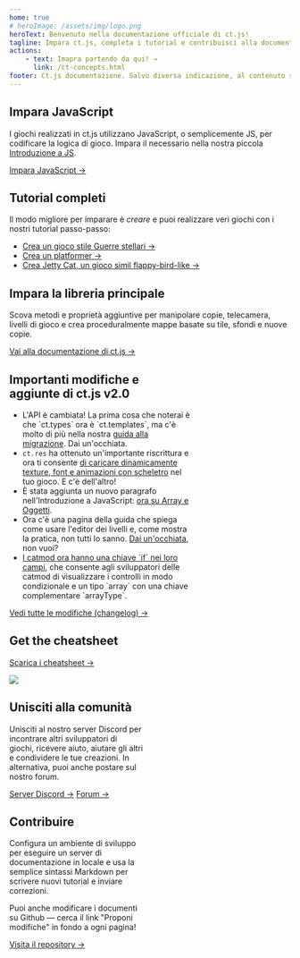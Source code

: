 ```yaml
---
home: true
# heroImage: /assets/img/logo.png
heroText: Benvenuto nella documentazione ufficiale di ct.js!
tagline: Impara ct.js, completa i tutorial e contribuisci alla documentazione di ct.js
actions:
    - text: Imapra partendo da qui! →
      link: /ct-concepts.html
footer: Ct.js documentazione. Salvo diversa indicazione, al contenuto si applica una licenza Creative Commons Attribution 4.0 International.
---
```


<div class="features">
    <div class="feature">
        <h2>Impara JavaScript</h2>
        <p>I giochi realizzati in ct.js utilizzano JavaScript, o semplicemente JS, per codificare la logica di gioco. Impara il necessario nella nostra piccola <a href="/jsintro_pt1.html">Introduzione a JS</a>.</p>
        <a href="/jsintro_pt1.html" class="button">Impara JavaScript →</a>
    </div>
    <div class="feature">
        <h2>Tutorial completi</h2>
        <p>Il modo migliore per imparare è <i>creare</i> e puoi realizzare veri giochi con i nostri tutorial passo-passo:</p>
        <ul>
            <li><a href="/tut-making-shooter.html">Crea un gioco stile Guerre stellari →</a></li>
            <li><a href="/tut-making-platformer.html">Crea un platformer →</a></li>
            <li><a href="/tut-making-jettycat.html">Crea Jetty Cat, un gioco simil flappy-bird-like →</a></li>
        </ul>
    </div>
    <div class="feature">
        <h2>Impara la libreria principale</h2>
        <p>Scova metodi e proprietà aggiuntive per manipolare copie, telecamera, livelli di gioco e crea proceduralmente mappe basate su tile, sfondi e nuove copie.</p>
        <a href="/ct-concepts.html" class="button">Vai alla documentazione di ct.js →</a>
    </div>
    <div class="feature" style="flex-basis: 65%; max-width: 65%;">
        <h2>Importanti modifiche e aggiunte di ct.js v2.0</h2>
        <ul>
            <li>L'API è cambiata! La prima cosa che noterai è che `ct.types` ora è `ct.templates`, ma c'è molto di più nella nostra <a href="/migration-1to2">guida alla migrazione</a>. Dai un'occhiata.</li>
            <li><code>ct.res</code> ha ottenuto un'importante riscrittura e ora ti consente <a href="/ct.res.html">di caricare dinamicamente texture, font e animazioni con scheletro</a> nel tuo gioco. E c'è dell'altro!</li>
            <li>È stata aggiunta un nuovo paragrafo nell'Introduzione a JavaScript: <a href="/jsintro_pt3.html">ora su Array e Oggetti</a>.</li>
            <li>Ora c'è una pagina della guida che spiega come usare l'editor dei livelli e, come mostra la pratica, non tutti lo sanno. <a href="/room-editor.html">Dai un'occhiata</a>, non vuoi?</li>
            <li><a href="/modding-fields-declaration.html">I catmod ora hanno una chiave `if` nei loro campi</a>, che consente agli sviluppatori delle catmod di visualizzare i controlli in modo condizionale e un tipo `array` con una chiave complementare `arrayType`.</li>
        </ul>
        <a href="https://ctjs.rocks/changelog/" target="_blank">Vedi tutte le modifiche (changelog) →</a>
    </div>
    <div class="feature">
        <h2>Get the cheatsheet</h2>
        <a class="button" target="_blank" href="https://comigo.itch.io/ct-cheat-sheet">Scarica i cheatsheet →</a>
        <p></p>
        <img src="/assets/img/CheatsheetThumbnail.png">
    </div>
    <div class="feature"  style="flex-basis: 47.5%; max-width: 47.5%;">
        <h2>Unisciti alla comunità</h2>
        <p>Unisciti al nostro server Discord per incontrare altri sviluppatori di giochi, ricevere aiuto, aiutare gli altri e condividere le tue creazioni. In alternativa, puoi anche postare sul nostro forum.</p>
        <a class="button" target="_blank" href="https://discord.gg/CggbPkb">Server Discord →</a>
        <a class="button" target="_blank" href="https://comigo.itch.io/ct/community">Forum →</a>
    </div>
    <div class="feature"  style="flex-basis: 47.5%; max-width: 47.5%;">
        <h2>Contribuire</h2>
        <p>Configura un ambiente di sviluppo per eseguire un server di documentazione in locale e usa la semplice sintassi Markdown per scrivere nuovi tutorial e inviare correzioni.</p>
        <p>Puoi anche modificare i documenti su Github — cerca il link "Proponi modifiche" in fondo a ogni pagina!</p>
        <a class="button" target="_blank" href="https://github.com/ct-js/docs.ctjs.rocks">Visita il repository →</a>
    </div>
</div>